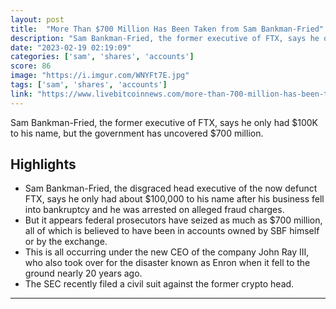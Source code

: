 ```yaml
---
layout: post
title:  "More Than $700 Million Has Been Taken from Sam Bankman-Fried"
description: "Sam Bankman-Fried, the former executive of FTX, says he only had $100K to his name, but the government has uncovered $700 million."
date: "2023-02-19 02:19:09"
categories: ['sam', 'shares', 'accounts']
score: 86
image: "https://i.imgur.com/WNYFt7E.jpg"
tags: ['sam', 'shares', 'accounts']
link: "https://www.livebitcoinnews.com/more-than-700-million-has-been-taken-from-sam-bankman-fried/"
---
```


Sam Bankman-Fried, the former executive of FTX, says he only had $100K to his name, but the government has uncovered $700 million.

## Highlights

- Sam Bankman-Fried, the disgraced head executive of the now defunct FTX, says he only had about $100,000 to his name after his business fell into bankruptcy and he was arrested on alleged fraud charges.
- But it appears federal prosecutors have seized as much as $700 million, all of which is believed to have been in accounts owned by SBF himself or by the exchange.
- This is all occurring under the new CEO of the company John Ray III, who also took over for the disaster known as Enron when it fell to the ground nearly 20 years ago.
- The SEC recently filed a civil suit against the former crypto head.

---
